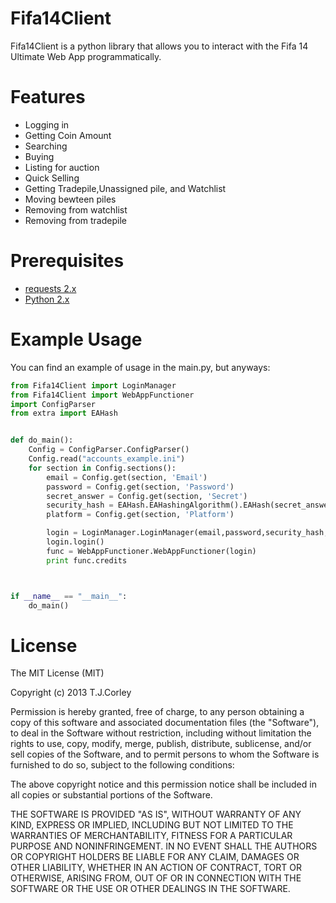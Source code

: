 Fifa14Client
===========
Fifa14Client is a python library that allows you to interact with the Fifa 14 Ultimate Web App programmatically.

Features
=========
* Logging in
* Getting Coin Amount
* Searching
* Buying
* Listing for auction
* Quick Selling
* Getting Tradepile,Unassigned pile, and Watchlist
* Moving bewteen piles
* Removing from watchlist
* Removing from tradepile

Prerequisites
========
* [requests 2.x](http://www.python-requests.org/en/latest/)
* [Python 2.x](http://www.python.org/download/releases/2.7.6)

Example Usage
===========
You can find an example of usage in the main.py, but anyways:

```python
from Fifa14Client import LoginManager
from Fifa14Client import WebAppFunctioner
import ConfigParser
from extra import EAHash


def do_main():
    Config = ConfigParser.ConfigParser()
    Config.read("accounts_example.ini")
    for section in Config.sections():
        email = Config.get(section, 'Email')
        password = Config.get(section, 'Password')
        secret_answer = Config.get(section, 'Secret')
        security_hash = EAHash.EAHashingAlgorithm().EAHash(secret_answer)
        platform = Config.get(section, 'Platform')

        login = LoginManager.LoginManager(email,password,security_hash,platform)
        login.login()
        func = WebAppFunctioner.WebAppFunctioner(login)
        print func.credits



if __name__ == "__main__":
    do_main()
```

License
===========
The MIT License (MIT)

Copyright (c) 2013 T.J.Corley

Permission is hereby granted, free of charge, to any person obtaining a copy
of this software and associated documentation files (the "Software"), to deal
in the Software without restriction, including without limitation the rights
to use, copy, modify, merge, publish, distribute, sublicense, and/or sell
copies of the Software, and to permit persons to whom the Software is
furnished to do so, subject to the following conditions:

The above copyright notice and this permission notice shall be included in
all copies or substantial portions of the Software.

THE SOFTWARE IS PROVIDED "AS IS", WITHOUT WARRANTY OF ANY KIND, EXPRESS OR
IMPLIED, INCLUDING BUT NOT LIMITED TO THE WARRANTIES OF MERCHANTABILITY,
FITNESS FOR A PARTICULAR PURPOSE AND NONINFRINGEMENT. IN NO EVENT SHALL THE
AUTHORS OR COPYRIGHT HOLDERS BE LIABLE FOR ANY CLAIM, DAMAGES OR OTHER
LIABILITY, WHETHER IN AN ACTION OF CONTRACT, TORT OR OTHERWISE, ARISING FROM,
OUT OF OR IN CONNECTION WITH THE SOFTWARE OR THE USE OR OTHER DEALINGS IN
THE SOFTWARE.
